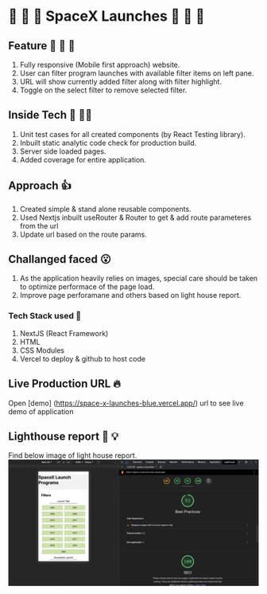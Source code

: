# :rocket: :rocket: :rocket: SpaceX Launches :rocket: :rocket: :rocket:

## Feature :notebook: :closed_book: :green_book:

1. Fully responsive (Mobile first approach) website.
2. User can filter program launches with available filter items on left pane.
3. URL will show currently added filter along with filter highlight.
4. Toggle on the select filter to remove selected filter.

## Inside Tech :pushpin: :technologist:

1. Unit test cases for all created components (by React Testing library).
2. Inbuilt static analytic code check for production build.
3. Server side loaded pages.
4. Added coverage for entire application.

## Approach :thumbsup:

1. Created simple & stand alone reusable components.
2. Used Nextjs inbuilt useRouter & Router to get & add route parameteres from the url
3. Update url based on the route params.

## Challanged faced :open_mouth:

1. As the application heavily relies on images, special care should be taken to optimize performace of the page load.
2. Improve page perforamane and others based on light house report.

### Tech Stack used :book:

1. NextJS (React Framework)
2. HTML
3. CSS Modules
4. Vercel to deploy & github to host code

## Live Production URL :fire:

Open [demo] (https://space-x-launches-blue.vercel.app/) url to see live demo of application

## Lighthouse report :flashlight: :bulb:

Find below image of light house report. ![Alt text](./public/lighthouse_report.png "Lighhouse report")
